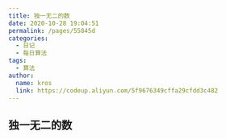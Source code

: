 ```yaml
---
title: 独一无二的数
date: 2020-10-28 19:04:51
permalink: /pages/55845d
categories: 
  - 日记
  - 每日算法
tags: 
  - 算法
author: 
  name: kros
  link: https://codeup.aliyun.com/5f9676349cffa29cfdd3c482
---
```


## 独一无二的数
